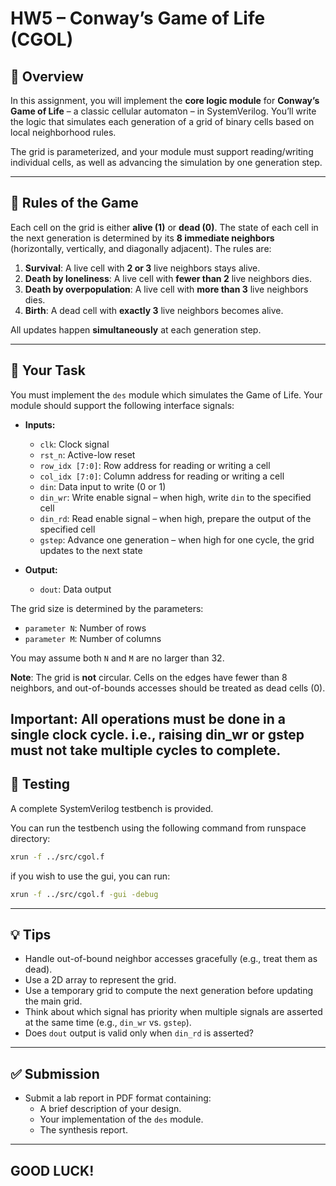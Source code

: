 
# HW5 – Conway’s Game of Life (CGOL)

## 🧠 Overview

In this assignment, you will implement the **core logic module** for **Conway’s Game of Life** – a classic cellular automaton – in SystemVerilog. You’ll write the logic that simulates each generation of a grid of binary cells based on local neighborhood rules.

The grid is parameterized, and your module must support reading/writing individual cells, as well as advancing the simulation by one generation step.

---

## 📏 Rules of the Game

Each cell on the grid is either **alive (1)** or **dead (0)**. The state of each cell in the next generation is determined by its **8 immediate neighbors** (horizontally, vertically, and diagonally adjacent). The rules are:

1. **Survival**: A live cell with **2 or 3** live neighbors stays alive.
2. **Death by loneliness**: A live cell with **fewer than 2** live neighbors dies.
3. **Death by overpopulation**: A live cell with **more than 3** live neighbors dies.
4. **Birth**: A dead cell with **exactly 3** live neighbors becomes alive.

All updates happen **simultaneously** at each generation step.

---

## 🧩 Your Task

You must implement the `des` module which simulates the Game of Life. Your module should support the following interface signals:

- **Inputs:**
  - `clk`: Clock signal
  - `rst_n`: Active-low reset
  - `row_idx [7:0]`: Row address for reading or writing a cell
  - `col_idx [7:0]`: Column address for reading or writing a cell
  - `din`: Data input to write (0 or 1)
  - `din_wr`: Write enable signal – when high, write `din` to the specified cell
  - `din_rd`: Read enable signal – when high, prepare the output of the specified cell
  - `gstep`: Advance one generation – when high for one cycle, the grid updates to the next state

- **Output:**
  - `dout`: Data output

The grid size is determined by the parameters:
- `parameter N`: Number of rows
- `parameter M`: Number of columns

You may assume both `N` and `M` are no larger than 32.

**Note**: The grid is **not** circular. Cells on the edges have fewer than 8 neighbors, and out-of-bounds accesses should be treated as dead cells (0). 

**Important**: All operations must be done in a single clock cycle. i.e., raising din_wr or gstep must not take multiple cycles to complete.
---

## 🧪 Testing

A complete SystemVerilog testbench is provided.

You can run the testbench using the following command from runspace directory:

```bash
xrun -f ../src/cgol.f
```

if you wish to use the gui, you can run:

```bash
xrun -f ../src/cgol.f -gui -debug
```

---

## 💡 Tips

- Handle out-of-bound neighbor accesses gracefully (e.g., treat them as dead).
- Use a 2D array to represent the grid.
- Use a temporary grid to compute the next generation before updating the main grid.
- Think about which signal has priority when multiple signals are asserted at the same time (e.g., `din_wr` vs. `gstep`).
- Does `dout` output is valid only when `din_rd` is asserted?

---

## ✅ Submission

- Submit a lab report in PDF format containing:
  - A brief description of your design.
  - Your implementation of the `des` module.
  - The synthesis report.

---

## GOOD LUCK!
```
